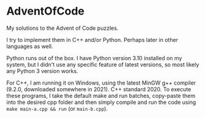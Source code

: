 # AdventOfCode
My solutions to the Advent of Code puzzles.

I try to implement them in C++ and/or Python. Perhaps later in other languages as well.

Python runs out of the box. I have Python version 3.10 installed on my system, but I didn't use any specific feature of latest versions, so most likely any Python 3 version works.

For C++, I am running it on Windows, using the latest MinGW g++ compiler (9.2.0, downloaded somewhere in 2021). C++ standard 2020. To execute these programs, I take the default make and run batches, copy-paste them into the desired cpp folder and then simply compile and run the code using `make main-a.cpp && run` (or `main-b.cpp`).
